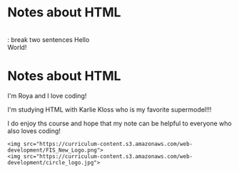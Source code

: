 # Notes about HTML
<html>
<head>
<body>
<br> : break two sentences
Hello <br> World!
 <h1> Notes about HTML </h1>
<p>          I'm Roya and I love coding! 
 
 I'm studying HTML with Karlie Kloss who is my favorite supermodel!!!
 
 I do enjoy ths course and hope that my note can be helpful to everyone who also loves coding!
</p>

    <img src="https://curriculum-content.s3.amazonaws.com/web-development/FIS_New_Logo.png">
    <img src="https://curriculum-content.s3.amazonaws.com/web-development/circle_logo.jpg">
